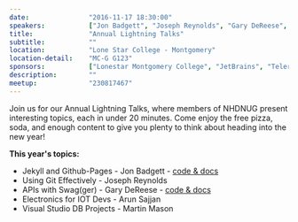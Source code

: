 ```yaml
---
date:               "2016-11-17 18:30:00"
speakers:           ["Jon Badgett", "Joseph Reynolds", "Gary DeReese", "Arun Sajjan", "Martin Mason"]
title:              "Annual Lightning Talks"
subtitle:           ""
location:           "Lone Star College - Montgomery"
location-detail:    "MC-G G123"
sponsors:           ["Lonestar Montgomery College", "JetBrains", "Telerik"]
description:        ""
meetup:             "230817467"
---
```

Join us for our Annual Lightning Talks, where members of NHDNUG present interesting 
topics, each in under 20 minutes. Come enjoy the free pizza, soda, and enough content 
to give you plenty to think about heading into the new year!

**This year's topics:**

 - Jekyll and Github-Pages - Jon Badgett - [code & docs](https://github.com/jonthenerd/2016-nhdnug-lightning-talks-jekyll)
 - Using Git Effectively - Joseph Reynolds
 - APIs with Swag(ger) - Gary DeReese - [code & docs](https://github.com/gdereese/apis-with-swagger-nhdnug)
 - Electronics for IOT Devs - Arun Sajjan
 - Visual Studio DB Projects - Martin Mason